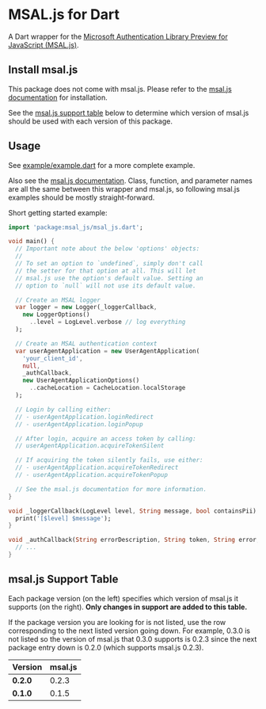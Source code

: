 # MSAL.js for Dart

A Dart wrapper for the [Microsoft Authentication Library Preview for JavaScript (MSAL.js)](https://github.com/AzureAD/microsoft-authentication-library-for-js). 

## Install msal.js
This package does not come with msal.js. Please refer to the [msal.js documentation](https://github.com/AzureAD/microsoft-authentication-library-for-js/wiki/MSAL-Installation) for installation.

See the [msal.js support table](#msaljs-support-table) below to determine which version of msal.js should be used with each version of this package.

## Usage

See [example/example.dart](./example/example.dart) for a more complete example.

Also see the [msal.js documentation](https://github.com/AzureAD/microsoft-authentication-library-for-js/wiki). Class, function, and parameter names are all the same between this wrapper and msal.js, so following msal.js examples should be mostly straight-forward.

Short getting started example:
```dart
import 'package:msal_js/msal_js.dart';

void main() {
  // Important note about the below 'options' objects:
  //
  // To set an option to `undefined`, simply don't call
  // the setter for that option at all. This will let
  // msal.js use the option's default value. Setting an
  // option to `null` will not use its default value.

  // Create an MSAL logger
  var logger = new Logger(_loggerCallback,
    new LoggerOptions()
      ..level = LogLevel.verbose // log everything
  );

  // Create an MSAL authentication context
  var userAgentApplication = new UserAgentApplication(
    'your_client_id', 
    null, 
    _authCallback,
    new UserAgentApplicationOptions()
      ..cacheLocation = CacheLocation.localStorage
  );

  // Login by calling either:
  // - userAgentApplication.loginRedirect
  // - userAgentApplication.loginPopup

  // After login, acquire an access token by calling:
  // userAgentApplication.acquireTokenSilent

  // If acquiring the token silently fails, use either:
  // - userAgentApplication.acquireTokenRedirect
  // - userAgentApplication.acquireTokenPopup

  // See the msal.js documentation for more information.
}

void _loggerCallback(LogLevel level, String message, bool containsPii) {
  print('[$level] $message');
}

void _authCallback(String errorDescription, String token, String error, String tokenType, String userState) {
  // ...
}
```

## msal.js Support Table

Each package version (on the left) specifies which version of msal.js it supports (on the right). **Only changes in support are added to this table.**

If the package version you are looking for is not listed, use the row corresponding to the next listed version going down. For example, 0.3.0 is not listed so the version of msal.js that 0.3.0 supports is 0.2.3 since the next package entry down is 0.2.0 (which supports msal.js 0.2.3).

| Version     | msal.js |
| ----------- | ------- |
| **0.2.0**   | 0.2.3   |
| **0.1.0**   | 0.1.5   |

